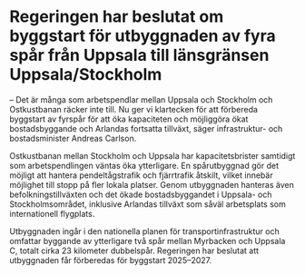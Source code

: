 # Regeringen har beslutat om byggstart för utbyggnaden av fyra spår från Uppsala till länsgränsen Uppsala/Stockholm

– Det är många som arbetspendlar mellan Uppsala och Stockholm och Ostkustbanan räcker inte till. Nu ger vi klartecken för att förbereda byggstart av fyrspår för att öka kapaciteten och möjliggöra ökat bostadsbyggande och Arlandas fortsatta tillväxt, säger infrastruktur\- och bostadsminister Andreas Carlson.

Ostkustbanan mellan Stockholm och Uppsala har kapacitetsbrister samtidigt som arbetspendlingen väntas öka ytterligare. En spårutbyggnad gör det möjligt att hantera pendeltågstrafik och fjärrtrafik åtskilt, vilket innebär möjlighet till stopp på fler lokala platser. Genom utbyggnaden hanteras även befolkningstillväxten och det ökade bostadsbyggandet i Uppsala\- och Stockholmsområdet, inklusive Arlandas tillväxt som såväl arbetsplats som internationell flygplats.

Utbyggnaden ingår i den nationella planen för transportinfrastruktur och omfattar byggande av ytterligare två spår mellan Myrbacken och Uppsala C, totalt cirka 23 kilometer dubbelspår. Regeringen har beslutat att utbyggnaden får förberedas för byggstart 2025–2027\.
